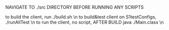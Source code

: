 NAVIGATE TO ./src DIRECTORY BEFORE RUNNING ANY SCRIPTS

to build the client, run                    ./build.sh              \n
to build&test client on S1testConfigs,      ./runAllTest            \n
to run the client, no script, AFTER BUILD   java ./Main.class       \n

